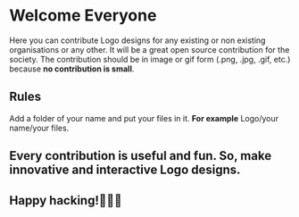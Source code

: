 # Welcome Everyone
Here you can contribute Logo designs for any existing or non existing organisations or any other. It will be a great open source contribution for the society.
The contribution should be in image or gif form (.png, .jpg, .gif, etc.) because __no contribution is small__.

## Rules
Add a folder of your name and put your files in it.
__For example__ Logo/your name/your files.

## Every contribution is useful and fun. So, make innovative and interactive Logo designs.

## Happy hacking!🐱‍💻👾
